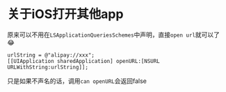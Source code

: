 # 关于iOS打开其他app



原来可以不用在`LSApplicationQueriesSchemes`中声明，直接`open url`就可以了😂



```objc
urlString = @"alipay://xxx";
[[UIApplication sharedApplication] openURL:[NSURL URLWithString:urlString]];
```

只是如果不声名的话，调用`can openURL`会返回false


